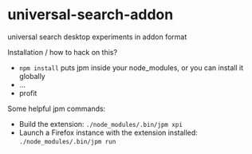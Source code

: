 # universal-search-addon
universal search desktop experiments in addon format

Installation / how to hack on this?
- `npm install` puts jpm inside your node_modules, or you can install it globally
- ...
- profit

Some helpful jpm commands:
- Build the extension: `./node_modules/.bin/jpm xpi`
- Launch a Firefox instance with the extension installed: `./node_modules/.bin/jpm run`
